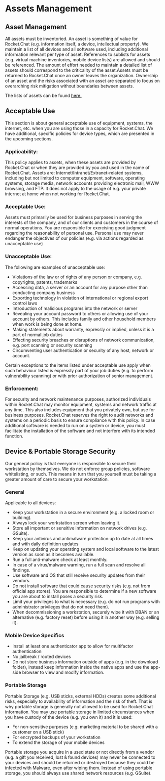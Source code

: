 # Assets Management

## Asset Management

All assets must be inventoried. An asset is something of value for Rocket.Chat (e.g. information itself, a device, intellectual property). We maintain a list of all devices and all software used, including additional information relevant per type of asset. References to sublists for assets (e.g. virtual machine inventories, mobile device lists) are allowed and should be referenced. The amount of effort needed to maintain a detailed list of assets should correspond to the criticality of the asset.Assets must be returned to Rocket.Chat once an owner leaves the organization. Ownership of an asset and the risks associated with an asset are separated to focus on overarching risk mitigation without boundaries between assets.

The lists of assets can be found [here.](https://docs.google.com/spreadsheets/d/1Fmei\_-OGpXvUwsHzd8K87ke-CgCLOGpzerrPEQo9e0Q/edit#gid=705993908)

## Acceptable Use

This section is about general acceptable use of equipment, systems, the internet, etc. when you are using those in a capacity for Rocket.Chat. We have additional, specific policies for device types, which are presented in the upcoming sections.

### Applicability:

This policy applies to assets, when these assets are provided by Rocket.Chat or when they are provided by you and used in the name of Rocket.Chat. Assets are: Internet/Intranet/Extranet-related systems, including but not limited to computer equipment, software, operating systems, storage media, network accounts providing electronic mail, WWW browsing, and FTP. It does not apply to the usage of e.g. your private internet at home when not working for Rocket.Chat.

### Acceptable Use:

Assets must primarily be used for business purposes in serving the interests of the company, and of our clients and customers in the course of normal operations. You are responsible for exercising good judgment regarding the reasonability of personal use. Personal use may never endanger the objectives of our policies (e.g. via actions regarded as unacceptable use)

### Unacceptable Use:

The following are examples of unacceptable use:

* Violations of the law or of rights of any person or company, e.g. copyrights, patents, trademarks
* Accessing data, a server or an account for any purpose other than conducting company business
* Exporting technology in violation of international or regional export control laws
* Introduction of malicious programs into the network or server
* Revealing your account password to others or allowing use of your account by others. This includes family and other household members when work is being done at home.
* Making statements about warranty, expressly or implied, unless it is a part of normal job duties
* Effecting security breaches or disruptions of network communication, e.g. port scanning or security scanning
* Circumventing user authentication or security of any host, network or account.

Certain exceptions to the items listed under acceptable use apply when such behaviour listed is expressly part of your job duties (e.g. to perform vulnerability scanning) or with prior authorization of senior management.

### Enforcement:

For security and network maintenance purposes, authorized individuals within Rocket.Chat may monitor equipment, systems and network traffic at any time. This also includes equipment that you privately own, but use for business purposes. Rocket.Chat reserves the right to audit networks and systems on a periodic basis to ensure compliance with this policy. In case additional software is needed to run on a system or device, you must facilitate the installation of the software and not interfere with its intended function.

## Device & Portable Storage Security

Our general policy is that everyone is responsible to secure their workstation by themselves. We do not enforce group policies, software whitelisting, or such. This means in turn that you yourself must be taking a greater amount of care to secure your workstation.

### General

Applicable to all devices:

* Keep your workstation in a secure environment (e.g. a locked room or building).
* Always lock your workstation screen when leaving it.
* Store all important or sensitive information on network drives (e.g. GSuite).
* Keep your antivirus and antimalware protection up to date at all times and with daily definition updates
* Keep on updating your operating system and local software to the latest version as soon as it becomes available.
* Run a full anti-malware check at least monthly.
* In case of a virus/malware warning, run a full scan and resolve all findings.
* Use software and OS that still receive security updates from their vendors.
* Do not install software that could cause security risks (e.g. not from official app stores). You are responsible to determine if a new software you are about to install poses a security risk.
* Limit your privileges to what is necessary (e.g. do not run programs with administrator privileges that do not need them).
* When decommissioning a workstation, securely wipe it with DBAN or an alternative (e.g. factory reset) before using it in another way (e.g. selling it).

### Mobile Device Specifics

* Install at least one authenticator app to allow for multifactor authentication
* No jailbreak / rooted devices
* Do not store business information outside of apps (e.g. in the download folder), instead keep information inside the native apps and use the app-side browser to view and modify information.

### Portable Storage

Portable Storage (e.g. USB sticks, external HDDs) creates some additional risks, especially to availability of information and the risk of theft. That is why portable storage is generally not allowed to be used for Rocket.Chat information. You may use portable storage in limited circumstances when you have custody of the device (e.g. you own it) and it is used:

* For non-sensitive purposes (e.g. marketing material to be shared with a customer on a USB stick)
* For encrypted backups of your workstation
* To extend the storage of your mobile devices

Portable storage you acquire in a used state or not directly from a vendor (e.g. a gift you received, lost & found devices) may never be connected to your devices and should be returned or destroyed because they could be infected with Malware, even after wiping them. Instead of using portable storage, you should always use shared network resources (e.g. GSuite).
